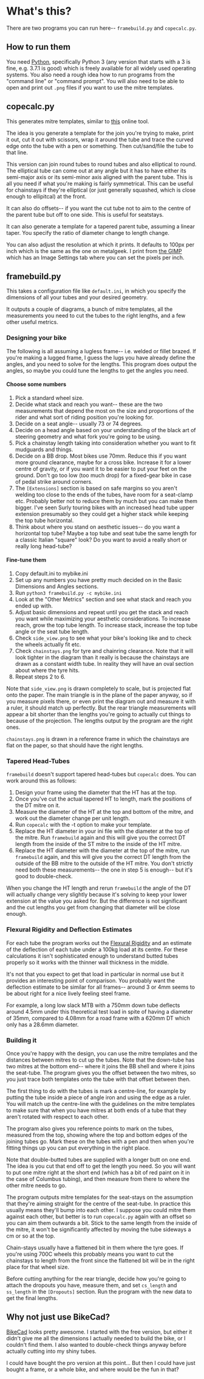 What's this?
============

There are two programs you can run here-- `framebuild.py` and `copecalc.py`.

## How to run them

You need [Python](https://www.python.org/), specifically Python 3 (any version
that starts with a 3 is fine, e.g. 3.7.1 is good) which is freely available for
all widely used operating systems. You also need a rough idea how to run
programs from the "command line" or "command prompt". You will also need to be
able to open and print out `.png` files if you want to use the mitre templates. 

## copecalc.py

This generates mitre templates, similar to
[this](http://www.metalgeek.com/static/cope.pcgi) online tool.

The idea is you generate a template for the join you're trying to make, print
it out, cut it out with scissors, wrap it around the tube and trace the curved
edge onto the tube with a pen or something. Then cut/sand/file the tube to that
line.

This version can join round tubes to round tubes and also elliptical to round.
The elliptical tube can come out at any angle but it has to have either its
semi-major axis or its semi-minor axis aligned with the parent tube. This is
all you need if what you're making is fairly symmetrical. This can be useful
for chainstays if they're elliptical (or just generally squashed, which is
close enough to ellipitcal) at the front.

It can also do offsets-- if you want the cut tube not to aim to the centre of
the parent tube but off to one side. This is useful for seatstays.

It can also generate a template for a tapered parent tube, assuming a linear
taper. You specify the ratio of diameter change to length change.

You can also adjust the resolution at which it prints. It defaults to 100px per
inch which is the same as the one on metalgeek. I print from [the
GIMP](https://www.gimp.org/) which has an Image Settings tab where you can set
the pixels per inch.

## framebuild.py

This takes a configuration file like `default.ini`, in which you specify the
dimensions of all your tubes and your desired geometry.

It outputs a couple of diagrams, a bunch of mitre templates, all the
measurements you need to cut the tubes to the right lengths, and a few other
useful metrics.

### Designing your bike

The following is all assuming a lugless frame-- i.e. welded or fillet brazed.
If you're making a lugged frame, I guess the lugs you have already define the
angles, and you need to solve for the lengths. This program does output the
angles, so maybe you could tune the lengths to get the angles you need.

#### Choose some numbers

1. Pick a standard wheel size.
2. Decide what stack and reach you want-- these are the two measurements that
   depend the most on the size and proportions of the rider and what sort of
   riding position you're looking for.
3. Decide on a seat angle-- usually 73 or 74 degrees.
4. Decide on a head angle based on your understanding of the black art of
   steering geometry and what fork you're going to be using.
5. Pick a chainstay length taking into consideration whether you want to fit
   mudguards and things.
6. Decide on a BB drop. Most bikes use 70mm. Reduce this if you want more
   ground clearance, maybe for a cross bike. Increase it for a lower centre of
   gravity, or if you want it to be easier to put your feet on the ground.
   Don't go too low (too much drop) for a fixed-gear bike in case of pedal
   strike around corners.
7. The `[Extensions]` section is based on safe margins so you aren't welding
   too close to the ends of the tubes, have room for a seat-clamp etc. Probably
   better not to reduce them by much but you can make them bigger. I've seen
   Surly touring bikes with an increased head tube upper extension presumably
   so they could get a higher stack while keeping the top tube horizontal.
8. Think about where you stand on aesthetic issues-- do you want a horizontal
   top tube? Maybe a top tube and seat tube the same length for a classic
   Italian "square" look? Do you want to avoid a really short or really long
   head-tube?

#### Fine-tune them

1. Copy default.ini to mybike.ini
2. Set up any numbers you have pretty much decided on in the Basic Dimensions
   and Angles sections.
2. Run `python3 framebuild.py -c mybike.ini`
3. Look at the "Other Metrics" section and see what stack and reach you ended
   up with.
4. Adjust basic dimensions and repeat until you get the stack and reach you
   want while maximizing your aesthetic considerations. To increase reach, grow
   the top tube length. To increase stack, increase the top tube angle or the
   seat tube length.
5. Check `side_view.png` to see what your bike's looking like and to check the
   wheels actually fit etc.
6. Check `chainstays.png` for tyre and chainring clearance. Note that it will
   look tighter in the diagram than it really is because the chainstays are
   drawn as a constant width tube. In reality they will have an oval section
   about where the tyre hits.
7. Repeat steps 2 to 6.

Note that `side_view.png` is drawn completely to scale, but is projected flat
onto the paper. The main triangle is in the plane of the paper anyway, so if
you measure pixels there, or even print the diagram out and measure it with a
ruler, it should match up perfectly. But the rear triangle measurements will
appear a bit shorter than the lengths you're going to actually cut things to
because of the projection. The lengths output by the program are the right
ones.

`chainstays.png` is drawn in a reference frame in which the chainstays are flat
on the paper, so that should have the right lengths.

### Tapered Head-Tubes

`framebuild` doesn't support tapered head-tubes but `copecalc` does. You can
work around this as follows:

1. Design your frame using the diameter that the HT has at the top.
2. Once you've cut the actual tapered HT to length, mark the positions of the
   DT mitre on it.
3. Measure the diameter of the HT at the top and bottom of the mitre, and work
   out the diameter change per unit length.
4. Run `copecalc` with the -t option to make your template.
5. Replace the HT diameter in your ini file with the diameter at the top of the
   mitre. Run `framebuild` again and this will give you the correct DT length
   from the inside of the ST mitre to the inside of the HT mitre.
6. Replace the HT diameter with the diameter at the top of the mitre, run
   `framebuild` again, and this will give you the correct DT length from the
   outside of the BB mitre to the outside of the HT mitre. You don't strictly
   need both these measurements-- the one in step 5 is enough-- but it's good
   to double-check.

When you change the HT length and rerun `framebuild` the angle of the DT will
actually change very slightly because it's solving to keep your lower extension
at the value you asked for. But the difference is not significant and the cut
lengths you get from changing that diameter will be close enough.

### Flexural Rigidity and Deflection Estimates

For each tube the program works out the [Flexural
Rigidity](https://en.wikipedia.org/wiki/Flexural_rigidity) and an estimate of
the deflection of each tube under a 100kg load at its centre. For these
calculations it isn't sophisticated enough to understand butted tubes properly
so it works with the thinner wall thickness in the middle.

It's not that you expect to get that load in particular in normal use but it
provides an interesting point of comparison. You probably want the deflection
estimate to be similar for all frames-- around 3 or 4mm seems to be about right
for a nice lively feeling steel frame.

For example, a long low slack MTB with a 750mm down tube deflects around 4.5mm
under this theoretical test load in spite of having a diameter of 35mm,
compared to 4.08mm for a road frame with a 620mm DT which only has a 28.6mm
diameter.

### Building it

Once you're happy with the design, you can use the mitre templates and the
distances between mitres to cut up the tubes. Note that the down-tube has two
mitres at the bottom end-- where it joins the BB shell and where it joins the
seat-tube. The program gives you the offset between the two mitres, so you just
trace both templates onto the tube with that offset between then.

The first thing to do with the tubes is mark a centre-line, for example by
putting the tube inside a piece of angle iron and using the edge as a ruler.
You will match up the centre-line with the guidelines on the mitre templates to
make sure that when you have mitres at both ends of a tube that they aren't
rotated with respect to each other.

The program also gives you reference points to mark on the tubes, measured from
the top, showing where the top and bottom edges of the joining tubes go. Mark
these on the tubes with a pen and then when you're fitting things up you can
put everything in the right place.

Note that double-butted tubes are supplied with a longer butt on one end. The
idea is you cut that end off to get the length you need. So you will want to
put one mitre right at the short end (which has a bit of red paint on it in the
case of Columbus tubing), and then measure from there to where the other mitre
needs to go.

The program outputs mitre templates for the seat-stays on the assumption that
they're aiming straight for the centre of the seat-tube. In practice this
usually means they'll bump into each other. I suppose you could mitre them
against each other, but better is to run `copecalc.py` again with an offset so
you can aim them outwards a bit. Stick to the same length from the inside of
the mitre, it won't be significantly affected by moving the tube sideways a cm
or so at the top.

Chain-stays usually have a flattened bit in them where the tyre goes. If you're
using 700C wheels this probably means you want to cut the chainstays to length
from the front since the flattened bit will be in the right place for that
wheel size.

Before cutting anything for the rear triangle, decide how you're going to
attach the dropouts you have, measure them, and set `cs_length` and `ss_length`
in the `[Dropouts]` section. Run the program with the new data to get the final
lengths.

## Why not just use BikeCad?

[BikeCad](https://www.bikecad.ca/) looks pretty awesome. I started with the
free version, but either it didn't give me all the dimensions I actually needed
to build the bike, or I couldn't find them. I also wanted to double-check
things anyway before actually cutting into my shiny tubes.

I could have bought the pro version at this point... But then I could have just
bought a frame, or a whole bike, and where would be the fun in that?
